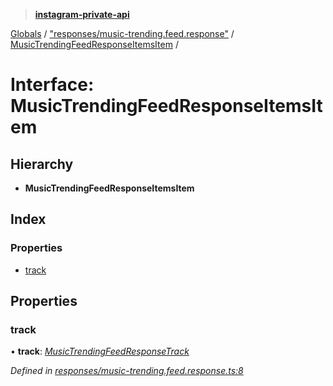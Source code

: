 > **[instagram-private-api](../README.md)**

[Globals](../globals.md) / ["responses/music-trending.feed.response"](../modules/_responses_music_trending_feed_response_.md) / [MusicTrendingFeedResponseItemsItem](_responses_music_trending_feed_response_.musictrendingfeedresponseitemsitem.md) /

# Interface: MusicTrendingFeedResponseItemsItem

## Hierarchy

* **MusicTrendingFeedResponseItemsItem**

## Index

### Properties

* [track](_responses_music_trending_feed_response_.musictrendingfeedresponseitemsitem.md#track)

## Properties

###  track

• **track**: *[MusicTrendingFeedResponseTrack](_responses_music_trending_feed_response_.musictrendingfeedresponsetrack.md)*

*Defined in [responses/music-trending.feed.response.ts:8](https://github.com/Nerixyz/instagram-private-api/blob/e5037ee/src/responses/music-trending.feed.response.ts#L8)*